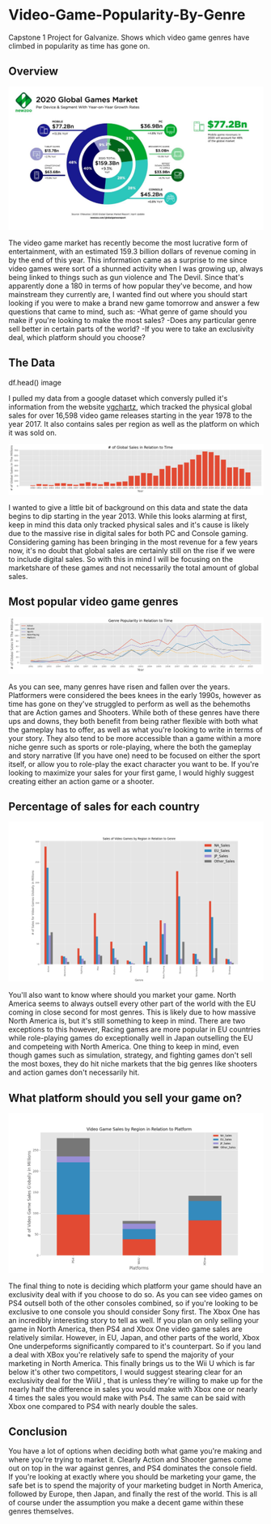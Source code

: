 # Video-Game-Popularity-By-Genre
Capstone 1 Project for Galvanize. Shows which video game genres have climbed in popularity as time has gone on.

## Overview

![image](images/revenue.jpg)

The video game market has recently become the most lucrative form of entertainment, with an estimated 159.3 billion dollars 
of revenue coming in by the end of this year. This information came as a surprise to me since video games were sort of a shunned activity 
when I was growing up, always being linked to things such as gun violence and The Devil. Since that's apparently done a 180 in terms of how popular they've become, and how mainstream they 
currently are, I wanted find out where you should start looking if you were to make a brand new game tomorrow and answer a few questions 
that came to mind, such as:
    -What genre of game should you make if you're looking to make the most sales?
    -Does any particular genre sell better in certain parts of the world?
    -If you were to take an exclusivity deal, which platform should you choose?

## The Data

df.head() image

I pulled my data from a google dataset which conversly pulled it's information from the website [vgchartz](https://www.vgchartz.com), which tracked the physical global sales for over 16,598 video game releases starting in the year 1978 to the year 2017. It also contains sales per region as well as the platform on which it was sold on.

![image](images/bar_over_time.png)

I wanted to give a little bit of background on this data and state the data begins to dip starting in the year 2013. While this looks alarming at first, keep in mind this data only tracked physical sales and
it's cause is likely due to the massive rise in digital sales for both PC and Console gaming. Considering gaming has been bringing in the most revenue for a few years now, it's no doubt that global sales
are certainly still on the rise if we were to include digital sales. So with this in mind I will be focusing on the marketshare of these games and not necessarily the total amount of global sales.

## Most popular video game genres
![Genre_Over_Time](images/gen_over_time.png)

As you can see, many genres have risen and fallen over the years. Platformers were considered the bees knees in the early 1990s, however as time has gone on they've struggled to perform as well as the behemoths that are Action games and Shooters.
While both of these genres have there ups and downs, they both benefit from being rather flexible with both what the gameplay has to offer, as well as what you're looking to write in terms of your story. They also tend to be more accessible than a game within a 
more niche genre such as sports or role-playing, where the both the gameplay and story narrative (If you have one) need to be focused on either the sport itself, or allow you to role-play the exact character you want to be. If you're looking to maximize your sales for your first game, I would highly suggest creating either an action game or a shooter.


## Percentage of sales for each country
![image](images/genre.png)

You'll also want to know where should you market your game. North America seems to always outsell every other part of the world with the EU coming in close second for most genres. This is likely due to how massive North America is, but it's still something to keep in mind. There are two exceptions to this however, Racing games are more popular in EU countries while role-playing games do exceptionally well in Japan outselling the EU and competeing with North America. One thing to keep in mind, even though games such as simulation, strategy, and fighting games don't sell the most boxes, they do hit niche markets that the big genres like shooters and action games don't necessarily hit.

## What platform should you sell your game on?
![image](images/platforms.png)

The final thing to note is deciding which platform your game should have an exclusivity deal with if you choose to do so. As you can see video games on PS4 outsell both of the other consoles combined, so if you're looking to be exclusive to one console you should consider Sony first. The Xbox One has an incredibly interesting story to tell as well. If you plan on only selling your game in North America, then PS4 and Xbox One video game sales are relatively similar. However, in EU, Japan, and other parts of the world, Xbox One underpeforms significantly compared to it's counterpart. So if you land a deal with XBox you're relatively safe to spend the majority of your marketing in North America. This finally brings us to the Wii U which is far below it's other two competitors, I would suggest stearing clear for an exclusivity deal for the WiiU , that is unless they're willing to make up for the nearly half the difference in sales you would make with Xbox one or nearly 4 times the sales you would make with Ps4. The same can be said with Xbox one compared to PS4 with nearly double the sales.

## Conclusion
You have a lot of options when deciding both what game you're making and where you're trying to market it. Clearly Action and Shooter games come out on top in the war against genres, and PS4 dominates the console field. If you're looking at exactly where you should be marketing your game, the safe bet is to spend the majority of your marketing budget in North America, followed by Europe, then Japan, and finally the rest of the world. This is all of course under the assumption you make a decent game within these genres themselves.